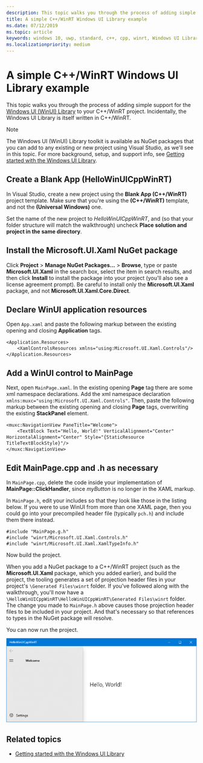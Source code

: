 ```yaml
---
description: This topic walks you through the process of adding simple support for WinUI within a C++/WinRT project.
title: A simple C++/WinRT Windows UI Library example
ms.date: 07/12/2019
ms.topic: article
keywords: windows 10, uwp, standard, c++, cpp, winrt, Windows UI Library, WinUI
ms.localizationpriority: medium
---
```


# A simple C++/WinRT Windows UI Library example

This topic walks you through the process of adding simple support for the [Windows UI (WinUI) Library](https://github.com/Microsoft/microsoft-ui-xaml) to your C++/WinRT project. Incidentally, the Windows UI Library is itself written in C++/WinRT.

> [!NOTE]
> The Windows UI (WinUI) Library toolkit is available as NuGet packages that you can add to any existing or new project using Visual Studio, as we'll see in this topic. For more background, setup, and support info, see [Getting started with the Windows UI Library](/uwp/toolkits/winui/getting-started).

## Create a Blank App (HelloWinUICppWinRT)

In Visual Studio, create a new project using the **Blank App (C++/WinRT)** project template. Make sure that you're using the **(C++/WinRT)** template, and not the **(Universal Windows)** one.

Set the name of the new project to *HelloWinUICppWinRT*, and (so that your folder structure will match the walkthrough) uncheck **Place solution and project in the same directory**.

## Install the Microsoft.UI.Xaml NuGet package

Click **Project** \> **Manage NuGet Packages...** \> **Browse**, type or paste **Microsoft.UI.Xaml** in the search box, select the item in search results, and then click **Install** to install the package into your project (you'll also see a license agreement prompt). Be careful to install only the **Microsoft.UI.Xaml** package, and not **Microsoft.UI.Xaml.Core.Direct**.

## Declare WinUI application resources

Open `App.xaml` and paste the following markup between the existing opening and closing **Application** tags.

```xaml
<Application.Resources>
    <XamlControlsResources xmlns="using:Microsoft.UI.Xaml.Controls"/>
</Application.Resources>
```

## Add a WinUI control to MainPage

Next, open `MainPage.xaml`. In the existing opening **Page** tag there are some xml namespace declarations. Add the xml namespace declaration `xmlns:muxc="using:Microsoft.UI.Xaml.Controls"`. Then, paste the following markup between the existing opening and closing **Page** tags, overwriting the existing **StackPanel** element.

```xaml
<muxc:NavigationView PaneTitle="Welcome">
    <TextBlock Text="Hello, World!" VerticalAlignment="Center" HorizontalAlignment="Center" Style="{StaticResource TitleTextBlockStyle}"/>
</muxc:NavigationView>
```

## Edit MainPage.cpp and .h as necessary

In `MainPage.cpp`, delete the code inside your implementation of **MainPage::ClickHandler**, since *myButton* is no longer in the XAML markup.

In `MainPage.h`, edit your includes so that they look like those in the listing below. If you were to use WinUI from more than one XAML page, then you could go into your precompiled header file (typically `pch.h`) and include them there instead.

```cppwinrt
#include "MainPage.g.h"
#include "winrt/Microsoft.UI.Xaml.Controls.h"
#include "winrt/Microsoft.UI.Xaml.XamlTypeInfo.h"
```

Now build the project.

When you add a NuGet package to a C++/WinRT project (such as the **Microsoft.UI.Xaml** package, which you added earlier), and build the project, the tooling generates a set of projection header files in your project's `\Generated Files\winrt` folder. If you've followed along with the walkthrough, you'll now have a `\HelloWinUICppWinRT\HelloWinUICppWinRT\Generated Files\winrt` folder. The change you made to `MainPage.h` above causes those projection header files to be included in your project. And that's necessary so that references to types in the NuGet package will resolve.

You can now run the project.

![Simple C++/WinRT Windows UI Library screenshot](images/winui.png)

## Related topics
* [Getting started with the Windows UI Library](/uwp/toolkits/winui/getting-started)